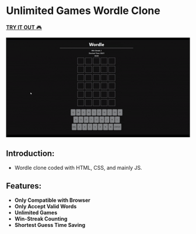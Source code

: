 # Unlimited Games Wordle Clone

[**TRY IT OUT** :video_game:](https://tamh29.github.io/wordle/)

![](https://github.com/tAmh29/wordle/blob/main/wordle.gif)

## Introduction:
- Wordle clone coded with HTML, CSS, and mainly JS.  

## Features: 
- **Only Compatible with Browser**
- **Only Accept Valid Words**
- **Unlimited Games** 
- **Win-Streak Counting** 
- **Shortest Guess Time Saving**
